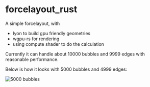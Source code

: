 ﻿# forcelayout_rust

A simple forcelayout, with

- lyon to build gpu friendly geometries
- wgpu-rs for rendering
- using compute shader to do the calculation


Currently it can handle about 10000 bubbles and 9999 edges with reasonable performance.

Below is how it looks with 5000 bubbles and 4999 edges:

![5000 bubbles](https://user-images.githubusercontent.com/2306105/111027247-11611500-842a-11eb-9225-5299ab6f7988.PNG)


